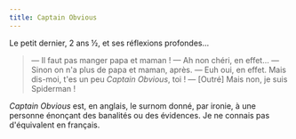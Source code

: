 ```yaml
---
title: Captain Obvious
---
```


Le petit dernier, 2 ans ½, et ses réflexions profondes…

> — Il faut pas manger papa et maman !
> — Ah non chéri, en effet…
> — Sinon on n'a plus de papa et maman, après.
> — Euh oui, en effet. Mais dis-moi, t'es un peu <em lang="en">Captain Obvious</em>, toi !
> — [Outré] Mais non, je suis Spiderman !

<em lang="en">Captain Obvious</em> est, en anglais, le surnom donné, par ironie, à une personne énonçant des banalités ou des évidences. Je ne connais pas d'équivalent en français.
